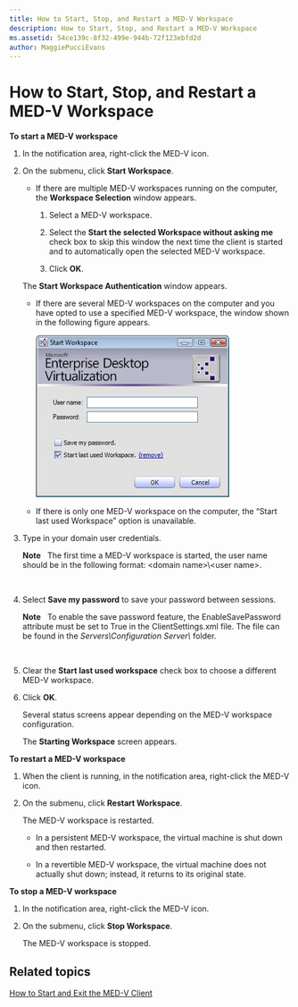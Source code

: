 ```yaml
---
title: How to Start, Stop, and Restart a MED-V Workspace
description: How to Start, Stop, and Restart a MED-V Workspace
ms.assetid: 54ce139c-8f32-499e-944b-72f123ebfd2d
author: MaggiePucciEvans
---
```


# How to Start, Stop, and Restart a MED-V Workspace


**To start a MED-V workspace**

1.  In the notification area, right-click the MED-V icon.

2.  On the submenu, click **Start Workspace**.

    -   If there are multiple MED-V workspaces running on the computer, the **Workspace Selection** window appears.

        1.  Select a MED-V workspace.

        2.  Select the **Start the selected Workspace without asking me** check box to skip this window the next time the client is started and to automatically open the selected MED-V workspace.

        3.  Click **OK**.

    The **Start Workspace Authentication** window appears.

    -   If there are several MED-V workspaces on the computer and you have opted to use a specified MED-V workspace, the window shown in the following figure appears.

        ![](images/medv-logon.gif)

    -   If there is only one MED-V workspace on the computer, the “Start last used Workspace” option is unavailable.

3.  Type in your domain user credentials.

    **Note**  
    The first time a MED-V workspace is started, the user name should be in the following format: &lt;domain name&gt;\\&lt;user name&gt;.

     

4.  Select **Save my password** to save your password between sessions.

    **Note**  
    To enable the save password feature, the EnableSavePassword attribute must be set to True in the ClientSettings.xml file. The file can be found in the *Servers\\Configuration Server\\* folder.

     

5.  Clear the **Start last used workspace** check box to choose a different MED-V workspace.

6.  Click **OK**.

    Several status screens appear depending on the MED-V workspace configuration.

    The **Starting Workspace** screen appears.

**To restart a MED-V workspace**

1.  When the client is running, in the notification area, right-click the MED-V icon.

2.  On the submenu, click **Restart Workspace**.

    The MED-V workspace is restarted.

    -   In a persistent MED-V workspace, the virtual machine is shut down and then restarted.

    -   In a revertible MED-V workspace, the virtual machine does not actually shut down; instead, it returns to its original state.

**To stop a MED-V workspace**

1.  In the notification area, right-click the MED-V icon.

2.  On the submenu, click **Stop Workspace**.

    The MED-V workspace is stopped.

## Related topics


[How to Start and Exit the MED-V Client](how-to-start-and-exit-the-med-v-client.md)

 

 





